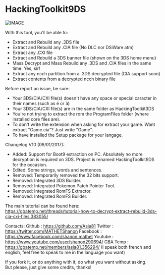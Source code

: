 # HackingToolkit9DS

![IMAGE](http://nsa39.casimages.com/img/2017/09/01/170901023745881270.png)

With this tool, you'll be able to:
- Extract and Rebuild any .3DS file
- Extract and Rebuild any .CIA file (No DLC nor DSiWare atm)
- Extract any .CXI file
- Extract and Rebuild a 3DS banner file (shown on the 3DS home menu)
- Mass Decrypt and Mass Rebuild any .3DS and .CIA files in the same time. Yes, sir!
- Extract any ncch partition from a .3DS decrypted file (CIA support soon)
- Extract contents from a decrypted ncch binary file

Before report an issue, be sure:
- Your 3DS/CIA/CXI file(s) doesn't have any space or special caracter in their names (such as é or à)
- Your 3DS/CIA/CXI file(s) are in the same folder as HackingToolkit3DS
- You're not trying to extract the rom the ProgramFiles folder (where installed core files are).
- To don't write the extension when asking for extract your game. Want extract "Game.cia"? Just write "Game".
- To have installed the Setup package for your langage.

Changelog V10 (09/01/2017):
- Added: Support for Boot9 extraction on PC.
Absolutely no more decryption is required on 3DS.
Project is renamed HackingToolkit9DS for the occasion.
- Edited: Some strings, words and sentences.
- Removed: Temporarily removed the 32 bits support.
- Removed: Integrated 3DS Builder.
- Removed: Integrated Pokemon Patch Pointer Tool.
- Removed: Integrated RomFS Extractor.
- Removed: Integrated RomFS Builder.

The main tutorial can be found here:<br>
https://gbatemp.net/threads/tutorial-how-to-decrypt-extract-rebuild-3ds-cia-cxi-files.383055/

Contacts:
Github : https://github.com/Asia81
Twitter : https://twitter.com/MATHETShanon
Facebook : https://www.facebook.com/shanon.mathet
Youtube : https://www.youtube.com/user/shanon290694/
GBA Temp : https://gbatemp.net/members/asia81.356294/
(I speak both french and english, feel free to speak to me in the language you want)

If you fork it, or do anything with it, do what you want without asking.  
But please, just give some credits, thanks!
